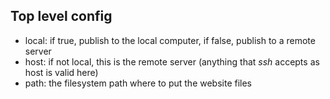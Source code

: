 
## Top level config

* local: if true, publish to the local computer, if false, publish to a remote server
* host: if not local, this is the remote server (anything that *ssh* accepts as host is valid here)
* path: the filesystem path where to put the website files

